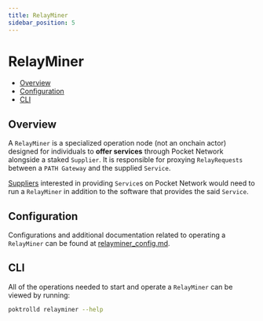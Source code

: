 ```yaml
---
title: RelayMiner
sidebar_position: 5
---
```


# RelayMiner <!-- omit in toc -->

- [Overview](#overview)
- [Configuration](#configuration)
- [CLI](#cli)

## Overview

A `RelayMiner` is a specialized operation node (not an onchain actor) designed
for individuals to **offer services** through Pocket Network alongside a staked
`Supplier`. It is responsible for proxying `RelayRequests` between a `PATH Gateway`
and the supplied `Service`.

[Suppliers](./supplier.md) interested in providing `Service`s on Pocket Network
would need to run a `RelayMiner` in addition to the software that provides the said `Service`.

## Configuration

Configurations and additional documentation related to operating a `RelayMiner`
can be found at [relayminer_config.md](../../operate/configs/relayminer_config.md).

## CLI

All of the operations needed to start and operate a `RelayMiner` can be viewed
by running:

```bash
poktrolld relayminer --help
```

